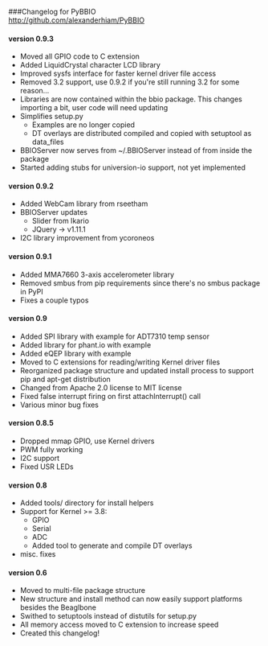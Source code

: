 ###Changelog for PyBBIO  
http://github.com/alexanderhiam/PyBBIO   

#### version 0.9.3
  * Moved all GPIO code to C extension
  * Added LiquidCrystal character LCD library
  * Improved sysfs interface for faster kernel driver file access 
  * Removed 3.2 support, use 0.9.2 if you're still running 3.2 for some reason...
  * Libraries are now contained within the bbio package. This changes importing a bit, user code will need updating
  * Simplifies setup.py
    * Examples are no longer copied
    * DT overlays are distributed compiled and copied with setuptool as data_files
  * BBIOServer now serves from ~/.BBIOServer instead of from inside the package
  * Started adding stubs for universion-io support, not yet implemented

#### version 0.9.2
  * Added WebCam library from rseetham
  * BBIOServer updates
    * Slider from Ikario
    * JQuery -> v1.11.1
  * I2C library improvement from ycoroneos

#### version 0.9.1
  * Added MMA7660 3-axis accelerometer library
  * Removed smbus from pip requirements since there's no smbus package in PyPI
  * Fixes a couple typos

#### version 0.9
  * Added SPI library with example for ADT7310 temp sensor
  * Added library for phant.io with example
  * Added eQEP library with example
  * Moved to C extensions for reading/writing Kernel driver files
  * Reorganized package structure and updated install process to support pip and apt-get distribution
  * Changed from Apache 2.0 license to MIT license
  * Fixed false interrupt firing on first attachInterrupt() call
  * Various minor bug fixes

#### version 0.8.5
 * Dropped mmap GPIO, use Kernel drivers
 * PWM fully working
 * I2C support
 * Fixed USR LEDs

#### version 0.8
 * Added tools/ directory for install helpers
 * Support for Kernel >= 3.8:
   * GPIO
   * Serial
   * ADC
   * Added tool to generate and compile DT overlays
 * misc. fixes

#### version 0.6
 * Moved to multi-file package structure
 * New structure and install method can now easily support platforms besides 
   the Beaglbone
 * Swithed to setuptools instead of distutils for setup.py
 * All memory access moved to C extension to increase speed
 * Created this changelog!
